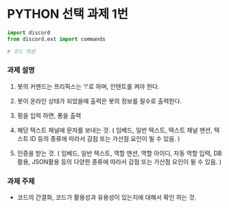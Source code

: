 # PYTHON 선택 과제 1번

```py
import discord
from discord.ext import commands

# 코드 작성

```
### 과제 설명
1. 봇의 커맨드는 프리픽스는 '!'로 하며, 인텐트를 켜야 한다.

2. 봇이 온라인 상태가 되었을때 출력은 봇의 정보를 필수로 출력한다.

3. 핑을 입력 하면, 퐁을 출력

4. 해당 텍스트 채널에 문자를 보내는 것. ( 임베드, 일반 텍스트, 텍스트 채널 맨션, 텍스트 ID 등의 종류에 따라서 감점 또는 가산점 요인이 될 수 있음. )

5. 인증을 받는 것. ( 임베드, 일반 텍스트, 역할 맨션, 역할 아이디, 자동 역할 입력, DB활용, JSON활용 등의 다양한 종류에 따라서 감점 또는 가산점 요인이 될 수 있음. )

### 과제 주제
* 코드의 간결화, 코드가 활용성과 유용성이 있는지에 대해서 확인 하는 것.
